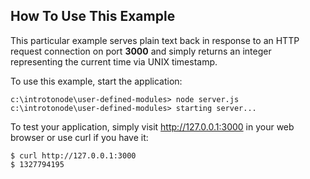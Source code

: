 How To Use This Example
--------

This particular example serves plain text back in response to an HTTP request
connection on port **3000** and simply returns an integer representing the current time via
UNIX timestamp.

To use this example, start the application:

    c:\introtonode\user-defined-modules> node server.js
    c:\introtonode\user-defined-modules> starting server...

To test your application, simply visit http://127.0.0.1:3000 in your web browser or use curl if you have it:

    $ curl http://127.0.0.1:3000
    $ 1327794195